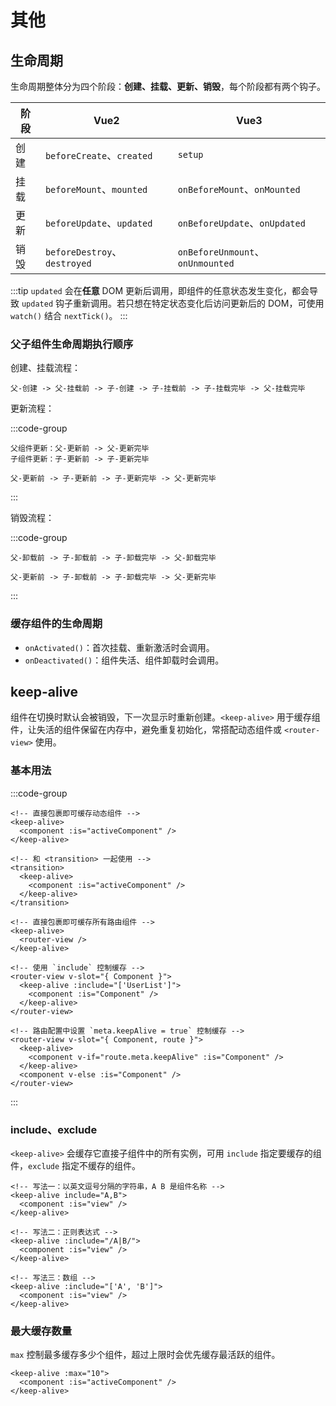 # 其他

## 生命周期

生命周期整体分为四个阶段：**创建、挂载、更新、销毁**，每个阶段都有两个钩子。

| 阶段 | Vue2                        | Vue3                            |
|----|-----------------------------|---------------------------------|
| 创建 | `beforeCreate`、`created`    | `setup`                         |
| 挂载 | `beforeMount`、`mounted`     | `onBeforeMount`、`onMounted`     |
| 更新 | `beforeUpdate`、`updated`    | `onBeforeUpdate`、`onUpdated`    |
| 销毁 | `beforeDestroy`、`destroyed` | `onBeforeUnmount`、`onUnmounted` |

:::tip
`updated` 会在**任意** DOM 更新后调用，即组件的任意状态发生变化，都会导致 `updated` 钩子重新调用。若只想在特定状态变化后访问更新后的 DOM，可使用 `watch()` 结合 `nextTick()`。
:::

### 父子组件生命周期执行顺序

创建、挂载流程：

```text
父-创建 -> 父-挂载前 -> 子-创建 -> 子-挂载前 -> 子-挂载完毕 -> 父-挂载完毕
```

更新流程：

:::code-group

```text [父子组件数据未相互使用]
父组件更新：父-更新前 -> 父-更新完毕
子组件更新：子-更新前 -> 子-更新完毕
```

```text [父子组件数据相互使用]
父-更新前 -> 子-更新前 -> 子-更新完毕 -> 父-更新完毕
```

:::

销毁流程：

:::code-group

```text [卸载父组件]
父-卸载前 -> 子-卸载前 -> 子-卸载完毕 -> 父-卸载完毕
```

```text [父组件使用 v-if 销毁子组件]
父-更新前 -> 子-卸载前 -> 子-卸载完毕 -> 父-更新完毕
```

:::

### 缓存组件的生命周期

- `onActivated()`：首次挂载、重新激活时会调用。
- `onDeactivated()`：组件失活、组件卸载时会调用。

## keep-alive

组件在切换时默认会被销毁，下一次显示时重新创建。`<keep-alive>` 用于缓存组件，让失活的组件保留在内存中，避免重复初始化，常搭配动态组件或 `<router-view>` 使用。

### 基本用法

:::code-group

```vue [动态组件]
<!-- 直接包裹即可缓存动态组件 -->
<keep-alive>
  <component :is="activeComponent" />
</keep-alive>

<!-- 和 <transition> 一起使用 -->
<transition>
  <keep-alive>
    <component :is="activeComponent" />
  </keep-alive>
</transition>
```

```vue [router-view]
<!-- 直接包裹即可缓存所有路由组件 -->
<keep-alive>
  <router-view />
</keep-alive>

<!-- 使用 `include` 控制缓存 -->
<router-view v-slot="{ Component }">
  <keep-alive :include="['UserList']">
    <component :is="Component" />
  </keep-alive>
</router-view>

<!-- 路由配置中设置 `meta.keepAlive = true` 控制缓存 -->
<router-view v-slot="{ Component, route }">
  <keep-alive>
    <component v-if="route.meta.keepAlive" :is="Component" />
  </keep-alive>
  <component v-else :is="Component" />
</router-view>
```

:::

### include、exclude

`<keep-alive>` 会缓存它直接子组件中的所有实例，可用 `include` 指定要缓存的组件，`exclude` 指定不缓存的组件。

```vue
<!-- 写法一：以英文逗号分隔的字符串，A B 是组件名称 -->
<keep-alive include="A,B">
  <component :is="view" />
</keep-alive>

<!-- 写法二：正则表达式 -->
<keep-alive :include="/A|B/">
  <component :is="view" />
</keep-alive>

<!-- 写法三：数组 -->
<keep-alive :include="['A', 'B']">
  <component :is="view" />
</keep-alive>
```

### 最大缓存数量

`max` 控制最多缓存多少个组件，超过上限时会优先缓存最活跃的组件。

```vue
<keep-alive :max="10">
  <component :is="activeComponent" />
</keep-alive>
```
